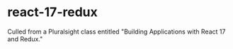# react-17-redux
Culled from a Pluralsight class entitled "Building Applications with React 17 and Redux."
